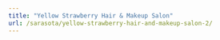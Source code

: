 ```yaml
---
title: "Yellow Strawberry Hair & Makeup Salon"
url: /sarasota/yellow-strawberry-hair-and-makeup-salon-2/
---
```

